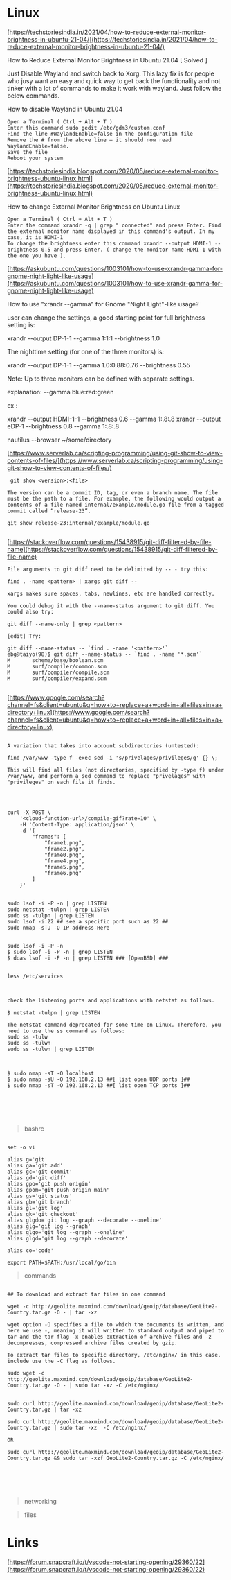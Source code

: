 # Linux




[https://techstoriesindia.in/2021/04/how-to-reduce-external-monitor-brightness-in-ubuntu-21-04/](https://techstoriesindia.in/2021/04/how-to-reduce-external-monitor-brightness-in-ubuntu-21-04/)  

How to Reduce External Monitor Brightness in Ubuntu 21.04 [ Solved ]  

Just Disable Wayland and switch back to Xorg. This lazy fix is for people who jusy want an easy and quick way to get back the functionality and not tinker with a lot of commands to make it work with wayland. Just follow the below commands.

How to disable Wayland in Ubuntu 21.04

    Open a Terminal ( Ctrl + Alt + T )
    Enter this command sudo gedit /etc/gdm3/custom.conf
    Find the line #WaylandEnable=false in the configuration file
    Remove the # from the above line – it should now read WaylandEnable=false.
    Save the file
    Reboot your system

[https://techstoriesindia.blogspot.com/2020/05/reduce-external-monitor-brightness-ubuntu-linux.html](https://techstoriesindia.blogspot.com/2020/05/reduce-external-monitor-brightness-ubuntu-linux.html)  


How to change External Monitor Brightness on Ubuntu Linux

    Open a Terminal ( Ctrl + Alt + T )
    Enter the command xrandr -q | grep " connected" and press Enter. Find the external monitor name displayed in this command's output. In my case, it is HDMI-1
    To change the brightness enter this command xrandr --output HDMI-1 --brightness 0.5 and press Enter. ( change the monitor name HDMI-1 with the one you have ). 




[https://askubuntu.com/questions/1003101/how-to-use-xrandr-gamma-for-gnome-night-light-like-usage](https://askubuntu.com/questions/1003101/how-to-use-xrandr-gamma-for-gnome-night-light-like-usage)  

How to use "xrandr --gamma" for Gnome "Night Light"-like usage?  


user can change the settings, a good starting point for full brightness setting is:

xrandr --output DP-1-1 --gamma 1:1:1 --brightness 1.0

The nighttime setting (for one of the three monitors) is:

xrandr --output DP-1-1 --gamma 1.0:0.88:0.76 --brightness 0.55

Note: Up to three monitors can be defined with separate settings.


explanation: --gamma blue:red:green

ex :

xrandr --output HDMI-1-1 --brightness 0.6 --gamma 1:.8:.8
xrandr --output eDP-1 --brightness 0.8 --gamma 1:.8:.8









nautilus --browser ~/some/directory  


[https://www.serverlab.ca/scripting-programming/using-git-show-to-view-contents-of-files/](https://www.serverlab.ca/scripting-programming/using-git-show-to-view-contents-of-files/)  

```
 git show <version>:<file>

The version can be a commit ID, tag, or even a branch name. The file must be the path to a file. For example, the following would output a contents of a file named internal/example/module.go file from a tagged commit called “release-23”.

git show release-23:internal/example/module.go


```



[https://stackoverflow.com/questions/15438915/git-diff-filtered-by-file-name](https://stackoverflow.com/questions/15438915/git-diff-filtered-by-file-name)  



```
File arguments to git diff need to be delimited by -- - try this:

find . -name <pattern> | xargs git diff --

xargs makes sure spaces, tabs, newlines, etc are handled correctly.

You could debug it with the --name-status argument to git diff. You could also try:

git diff --name-only | grep <pattern>

[edit] Try:

git diff --name-status -- `find . -name '<pattern>'`
ebg@taiyo(98)$ git diff --name-status -- `find . -name '*.scm'`
M       scheme/base/boolean.scm
M       surf/compiler/common.scm
M       surf/compiler/compile.scm
M       surf/compiler/expand.scm


```


[https://www.google.com/search?channel=fs&client=ubuntu&q=how+to+replace+a+word+in+all+files+in+a+directory+linux](https://www.google.com/search?channel=fs&client=ubuntu&q=how+to+replace+a+word+in+all+files+in+a+directory+linux)  



```

A variation that takes into account subdirectories (untested):

find /var/www -type f -exec sed -i 's/privelages/privileges/g' {} \;

This will find all files (not directories, specified by -type f) under /var/www, and perform a sed command to replace "privelages" with "privileges" on each file it finds.



```


```

curl -X POST \
	'<cloud-function-url>/compile-gif?rate=10' \ 
	-H 'Content-Type: application/json' \ 
	-d '{
		"frames": [ 
			"frame1.png", 
			"frame2.png",
			"frame0.png",
			"frame4.png",
			"frame5.png",
			"frame6.png"
		]
	}'

```

```

sudo lsof -i -P -n | grep LISTEN
sudo netstat -tulpn | grep LISTEN
sudo ss -tulpn | grep LISTEN
sudo lsof -i:22 ## see a specific port such as 22 ##
sudo nmap -sTU -O IP-address-Here


sudo lsof -i -P -n
$ sudo lsof -i -P -n | grep LISTEN
$ doas lsof -i -P -n | grep LISTEN ### [OpenBSD] ###


less /etc/services



check the listening ports and applications with netstat as follows.

$ netstat -tulpn | grep LISTEN

The netstat command deprecated for some time on Linux. Therefore, you need to use the ss command as follows:
sudo ss -tulw
sudo ss -tulwn
sudo ss -tulwn | grep LISTEN



$ sudo nmap -sT -O localhost
$ sudo nmap -sU -O 192.168.2.13 ##[ list open UDP ports ]##
$ sudo nmap -sT -O 192.168.2.13 ##[ list open TCP ports ]##






```

> bashrc

```

set -o vi

alias g='git'
alias ga='git add'
alias gc='git commit'
alias gd='git diff'
alias gpo='git push origin'
alias gpom='git push origin main'
alias gs='git status'
alias gb='git branch'
alias gl='git log'
alias gk='git checkout'
alias glgdo='git log --graph --decorate --oneline'
alias glg='git log --graph'
alias glgo='git log --graph --oneline'
alias glgd='git log --graph --decorate'

alias co='code'

export PATH=$PATH:/usr/local/go/bin

```






> commands

```

## To download and extract tar files in one command

wget -c http://geolite.maxmind.com/download/geoip/database/GeoLite2-Country.tar.gz -O - | tar -xz  

wget option -O specifies a file to which the documents is written, and here we use -, meaning it will written to standard output and piped to tar and the tar flag -x enables extraction of archive files and -z decompresses, compressed archive files created by gzip.

To extract tar files to specific directory, /etc/nginx/ in this case, include use the -C flag as follows.

sudo wget -c http://geolite.maxmind.com/download/geoip/database/GeoLite2-Country.tar.gz -O - | sudo tar -xz -C /etc/nginx/


sudo curl http://geolite.maxmind.com/download/geoip/database/GeoLite2-Country.tar.gz | tar -xz 

sudo curl http://geolite.maxmind.com/download/geoip/database/GeoLite2-Country.tar.gz | sudo tar -xz  -C /etc/nginx/

OR 

sudo curl http://geolite.maxmind.com/download/geoip/database/GeoLite2-Country.tar.gz && sudo tar -xzf GeoLite2-Country.tar.gz -C /etc/nginx/






```



> networking




> files















# Links  

[https://forum.snapcraft.io/t/vscode-not-starting-opening/29360/22](https://forum.snapcraft.io/t/vscode-not-starting-opening/29360/22)  
